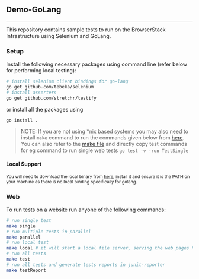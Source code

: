 ## Demo-GoLang

---

This repository contains sample tests to run on the BrowserStack Infrastructure using Selenium and GoLang.

### Setup

Install the following necessary packages using command line (refer below for performing local testing):

```sh
# install selenium client bindings for go-lang
go get github.com/tebeka/selenium
# install asserters
go get github.com/stretchr/testify
```

or install all the packages using

```sh
go install .
```

> NOTE: If you are not using \*nix based systems you may also need to install `make` command to run the commands given below from [here](https://stackoverflow.com/questions/32127524/how-to-install-and-use-make-in-windows). You can also refer to the [make file](Makefile) and directly copy test commands for eg command to run single web tests `go test -v -run TestSingle`

#### Local Support

<small> You will need to download the local binary from [here](https://www.browserstack.com/local-testing/releases), install it and ensure it is the PATH on your machine as there is no local binding specifically for golang. </small>

### Web

To run tests on a website run anyone of the following commands:

```sh
# run single test
make single
# run multiple tests in parallel
make parallel
# run local test
make local # it will start a local file server, serving the web pages hosted in website folder
# run all tests
make test
# run all tests and generate tests reports in junit-reporter
make testReport
```
